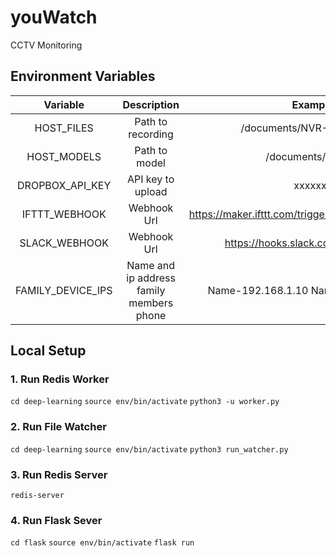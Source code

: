 # youWatch
 CCTV Monitoring

## Environment Variables
|      Variable     |                Description               |                         Example                        |
|:-----------------:|:----------------------------------------:|:------------------------------------------------------:|
| HOST_FILES        | Path to recording                        | /documents/NVR-Recordings/                             |
| HOST_MODELS       | Path to model                            | /documents/models                                      |
| DROPBOX_API_KEY   | API key to upload                        | xxxxxxx                                                |
| IFTTT_WEBHOOK     | Webhook Url                              | https://maker.ifttt.com/trigger/{event}/with/key/{key} |
| SLACK_WEBHOOK     | Webhook Url                              | https://hooks.slack.com/services/xxx                   |
| FAMILY_DEVICE_IPS | Name and ip address family members phone | Name-192.168.1.10 Name2-192.168.1.11                   |

## Local Setup

### 1. Run Redis Worker
`cd deep-learning`
`source env/bin/activate`
`python3 -u worker.py`

### 2. Run File Watcher
`cd deep-learning`
`source env/bin/activate`
`python3 run_watcher.py`

### 3. Run Redis Server
`redis-server`

### 4. Run Flask Sever
`cd flask`
`source env/bin/activate`
`flask run`
